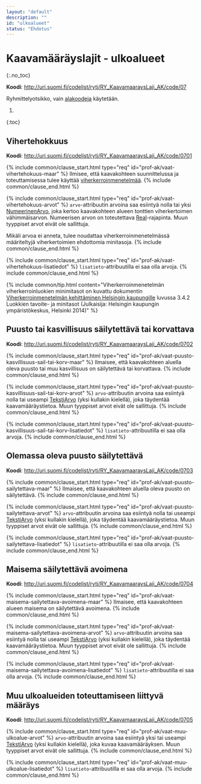 ```yaml
---
layout: "default"
description: ""
id: "ulkoalueet"
status: "Ehdotus"
---
```

# Kaavamääräyslajit - ulkoalueet
{:.no_toc}

**Koodi**: <http://uri.suomi.fi/codelist/rytj/RY_KaavamaaraysLaji_AK/code/07>

Ryhmittelyotsikko, vain [alakoodeja](../../looginenmalli/elinkaarisaannot.html#elinkaari-vaat-alakoodi-maar) käytetään.

1. 
{:toc}

## Vihertehokkuus
**Koodi**: <http://uri.suomi.fi/codelist/rytj/RY_KaavamaaraysLaji_AK/code/0701>

{% include common/clause_start.html type="req" id="prof-ak/vaat-vihertehokuus-maar" %}
Ilmisee, että kaavakohteen suunnittelussa ja toteuttamisessa tulee käyttää [viherkerroinmenetelmää](https://ilmastotyokalut.fi/vihrea-infrastruktuuri/viherkerroinmenetelma/).
{% include common/clause_end.html %}

{% include common/clause_start.html type="req" id="prof-ak/vaat-vihertehokuus-arvot" %}
```arvo```-attribuutin arvoina saa esiintyä nolla tai yksi [NumeerinenArvo](../../looginenmalli/dokumentaatio/#numeerinenarvo), joka kertoo kaavakohteen alueen tonttien viherkertoimen vähimmäisarvon. Numeerisen arvon on toteutettava [Real](../../looginenmalli/dokumentaatio/#real)-rajapinta. Muun tyyppiset arvot eivät ole sallittuja.

Mikäli arvoa ei anneta, tulee noudattaa viherkerroinmenetelmässä määriteltyjä viherkertoimien ehdottomia minitasoja.
{% include common/clause_end.html %}

{% include common/clause_start.html type="req" id="prof-ak/vaat-vihertehokuus-lisatiedot" %}
```lisatieto```-attribuutilla ei saa olla arvoja.
{% include common/clause_end.html %}

{% include common/tip.html content="Viherkerroinmenetelmän viherkerroinluokien minimitasot on kuvattu dokumentin [Viherkerroinmenetelmän kehittäminen Helsingin kaupungille](https://www.ymk-projektit.fi/suunnitteluopas/files/2014/07/Viherkerroin_julkaisu_ymk_08141.pdf) luvussa 3.4.2 Luokkien tavoite- ja minitasot (Julkaisija: Helsingin kaupungin ympäristökeskus, Helsinki 2014)" %}

## Puusto tai kasvillisuus säilytettävä tai korvattava
**Koodi**: <http://uri.suomi.fi/codelist/rytj/RY_KaavamaaraysLaji_AK/code/0702>

{% include common/clause_start.html type="req" id="prof-ak/vaat-puusto-kasvillisuus-sail-tai-korv-maar" %}
Ilmaisee, että kaavakohteen aluella oleva puusto tai muu kasvillisuus on säilytettävä tai korvattava.
{% include common/clause_end.html %}

{% include common/clause_start.html type="req" id="prof-ak/vaat-puusto-kasvillisuus-sail-tai-korv-arvot" %}
```arvo```-attribuutin arvoina saa esiintyä nolla tai useampi [TekstiArvo](../../looginenmalli/dokumentaatio/#tekstiarvo) (yksi kullakin kielellä), joka täydentää kaavamääräystietoa. Muun tyyppiset arvot eivät ole sallittuja.
{% include common/clause_end.html %}

{% include common/clause_start.html type="req" id="prof-ak/vaat-puusto-kasvillisuus-sail-tai-korv-lisatiedot" %}
```lisatieto```-attribuutilla ei saa olla arvoja.
{% include common/clause_end.html %}


## Olemassa oleva puusto säilytettävä
**Koodi**: <http://uri.suomi.fi/codelist/rytj/RY_KaavamaaraysLaji_AK/code/0703>

{% include common/clause_start.html type="req" id="prof-ak/vaat-puusto-sailytettava-maar" %}
Ilmaisee, että kaavakohteen aluella oleva puusto on säilytettävä.
{% include common/clause_end.html %}

{% include common/clause_start.html type="req" id="prof-ak/vaat-puusto-sailytettava-arvot" %}
```arvo```-attribuutin arvoina saa esiintyä nolla tai useampi [TekstiArvo](../../looginenmalli/dokumentaatio/#tekstiarvo) (yksi kullakin kielellä), joka täydentää kaavamääräystietoa. Muun tyyppiset arvot eivät ole sallittuja.
{% include common/clause_end.html %}

{% include common/clause_start.html type="req" id="prof-ak/vaat-puusto-sailytettava-lisatiedot" %}
```lisatieto```-attribuutilla ei saa olla arvoja.
{% include common/clause_end.html %}

## Maisema säilytettävä avoimena
**Koodi**: <http://uri.suomi.fi/codelist/rytj/RY_KaavamaaraysLaji_AK/code/0704>

{% include common/clause_start.html type="req" id="prof-ak/vaat-maisema-sailytettava-avoimena-maar" %}
Ilmaisee, että kaavakohteen alueen maisema on säilytettävä avoimena.
{% include common/clause_end.html %}

{% include common/clause_start.html type="req" id="prof-ak/vaat-maisema-sailytettava-avoimena-arvot" %}
```arvo```-attribuutin arvoina saa esiintyä nolla tai useampi [TekstiArvo](../../looginenmalli/dokumentaatio/#tekstiarvo) (yksi kullakin kielellä), joka täydentää kaavamääräystietoa. Muun tyyppiset arvot eivät ole sallittuja.
{% include common/clause_end.html %}

{% include common/clause_start.html type="req" id="prof-ak/vaat-maisema-sailytettava-avoimena-lisatiedot" %}
```lisatieto```-attribuutilla ei saa olla arvoja.
{% include common/clause_end.html %}

## Muu ulkoalueiden toteuttamiseen liittyvä määräys
**Koodi**: <http://uri.suomi.fi/codelist/rytj/RY_KaavamaaraysLaji_AK/code/0705>

{% include common/clause_start.html type="req" id="prof-ak/vaat-muu-ulkoalue-arvot" %}
```arvo```-attribuutin arvoina saa esiintyä yksi tai useampi [TekstiArvo](../../looginenmalli/dokumentaatio/#tekstiarvo) (yksi kullakin kielellä), joka kuvaa kaavamääräyksen. Muun tyyppiset arvot eivät ole sallittuja.
{% include common/clause_end.html %}

{% include common/clause_start.html type="req" id="prof-ak/vaat-muu-ulkoalue-lisatiedot" %}
```lisatieto```-attribuutilla ei saa olla arvoja.
{% include common/clause_end.html %}



